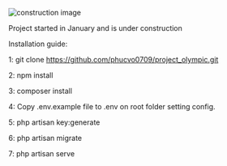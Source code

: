 ![construction image](https://i.imgur.com/FyNbRiE.png)

Project started in January and is under construction

Installation guide:

1: git clone https://github.com/phucvo0709/project_olympic.git

2: npm install

3: composer install

4: Copy .env.example file to .env on root folder setting config.

5: php artisan key:generate

6: php artisan migrate

7: php artisan serve
